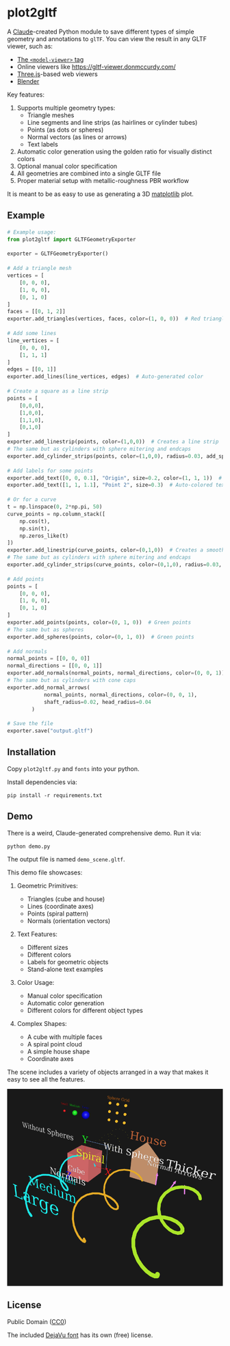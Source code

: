 # plot2gltf

A [Claude](https://claude.ai)-created Python module to save different types of simple geometry and annotations to `glTF`. You can view the result in any GLTF viewer, such as:

- [The `<model-viewer>` tag](<https://modelviewer.dev>)
- Online viewers like <https://gltf-viewer.donmccurdy.com/>
- [Three.js](https://threejs.org)-based web viewers
- [Blender](http://blender.org)

Key features:

1. Supports multiple geometry types:
    - Triangle meshes
    - Line segments and line strips (as hairlines or cylinder tubes)
    - Points (as dots or spheres)
    - Normal vectors (as lines or arrows)
    - Text labels
2. Automatic color generation using the golden ratio for visually distinct colors
3. Optional manual color specification
4. All geometries are combined into a single GLTF file
5. Proper material setup with metallic-roughness PBR workflow

It is meant to be as easy to use as generating a 3D [matplotlib](https://matplotlib.org) plot.

## Example

```python
# Example usage:
from plot2gltf import GLTFGeometryExporter

exporter = GLTFGeometryExporter()

# Add a triangle mesh
vertices = [
    [0, 0, 0],
    [1, 0, 0],
    [0, 1, 0]
]
faces = [[0, 1, 2]]
exporter.add_triangles(vertices, faces, color=(1, 0, 0))  # Red triangles

# Add some lines
line_vertices = [
    [0, 0, 0],
    [1, 1, 1]
]
edges = [[0, 1]]
exporter.add_lines(line_vertices, edges)  # Auto-generated color

# Create a square as a line strip
points = [
    [0,0,0],
    [1,0,0],
    [1,1,0],
    [0,1,0]
]
exporter.add_linestrip(points, color=(1,0,0))  # Creates a line strip
# The same but as cylinders with sphere mitering and endcaps
exporter.add_cylinder_strips(points, color=(1,0,0), radius=0.03, add_spheres=True)

# Add labels for some points
exporter.add_text([0, 0, 0.1], "Origin", size=0.2, color=(1, 1, 1))  # White text
exporter.add_text([1, 1, 1.1], "Point 2", size=0.3)  # Auto-colored text

# Or for a curve
t = np.linspace(0, 2*np.pi, 50)
curve_points = np.column_stack([
    np.cos(t),
    np.sin(t),
    np.zeros_like(t)
])
exporter.add_linestrip(curve_points, color=(0,1,0))  # Creates a smooth curve
# The same but as cylinders with sphere mitering and endcaps
exporter.add_cylinder_strips(curve_points, color=(0,1,0), radius=0.03, add_spheres=True)

# Add points
points = [
    [0, 0, 0],
    [1, 0, 0],
    [0, 1, 0]
]
exporter.add_points(points, color=(0, 1, 0))  # Green points
# The same but as spheres
exporter.add_spheres(points, color=(0, 1, 0))  # Green points

# Add normals
normal_points = [[0, 0, 0]]
normal_directions = [[0, 0, 1]]
exporter.add_normals(normal_points, normal_directions, color=(0, 0, 1))  # Blue normals
# The same but as cylinders with cone caps
exporter.add_normal_arrows(
            normal_points, normal_directions, color=(0, 0, 1),
            shaft_radius=0.02, head_radius=0.04
        )

# Save the file
exporter.save("output.gltf")
```

## Installation

Copy `plot2gltf.py` and `fonts` into your python.

Install dependencies via:

```
pip install -r requirements.txt
```

## Demo

There is a weird, Claude-generated comprehensive demo. Run it via:

```
python demo.py
```

The output file is named `demo_scene.gltf`.

This demo file showcases:

1. Geometric Primitives:
   - Triangles (cube and house)
   - Lines (coordinate axes)
   - Points (spiral pattern)
   - Normals (orientation vectors)

2. Text Features:
   - Different sizes
   - Different colors
   - Labels for geometric objects
   - Stand-alone text examples

3. Color Usage:
   - Manual color specification
   - Automatic color generation
   - Different colors for different object types

4. Complex Shapes:
   - A cube with multiple faces
   - A spiral point cloud
   - A simple house shape
   - Coordinate axes

The scene includes a variety of objects arranged in a way that makes it easy to see all the features.

![All the things the demo file showcases](demo_scene.png "demo_scene.gltf")

## License

Public Domain ([CC0](https://creativecommons.org/public-domain/cc0/))

The included [DejaVu font](https://dejavu-fonts.github.io) has its own (free) license.
